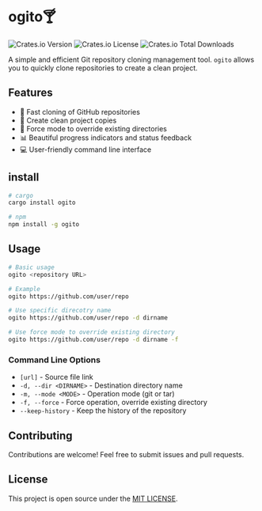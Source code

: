 # ogito🍸

![Crates.io Version](https://img.shields.io/crates/v/ogito)
![Crates.io License](https://img.shields.io/crates/l/ogito)
![Crates.io Total Downloads](https://img.shields.io/crates/d/ogito)

A simple and efficient Git repository cloning management tool. `ogito` allows you to quickly clone repositories to create a clean project.

## Features

- 🚀 Fast cloning of GitHub repositories
- 🧹 Create clean project copies
- 🔄 Force mode to override existing directories
- 📊 Beautiful progress indicators and status feedback
- 💻 User-friendly command line interface

## install

```bash
# cargo
cargo install ogito

# npm
npm install -g ogito
```

## Usage

```bash
# Basic usage
ogito <repository URL>

# Example
ogito https://github.com/user/repo

# Use specific direcotry name
ogito https://github.com/user/repo -d dirname

# Use force mode to override existing directory
ogito https://github.com/user/repo -d dirname -f
```

### Command Line Options

- `[url]` - Source file link
- `-d, --dir <DIRNAME>` - Destination directory name
- `-m, --mode <MODE>` - Operation mode (git or tar)
- `-f, --force` - Force operation, override existing directory
- `--keep-history` - Keep the history of the repository

## Contributing

Contributions are welcome! Feel free to submit issues and pull requests.

## License

This project is open source under the [MIT LICENSE](LICENSE).
